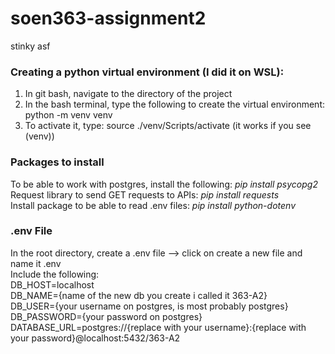 # soen363-assignment2

stinky asf

### Creating a python virtual environment (I did it on WSL):
<ol>
<li>In git bash, navigate to the directory of the project </li>
<li>In the bash terminal, type the following to create the virtual environment: python -m venv venv </li>
<li>To activate it, type: source ./venv/Scripts/activate (it works if you see (venv))</li>
</ol>

### Packages to install
To be able to work with postgres, install the following: <i>pip install psycopg2</i> <br>
Request library to send GET requests to APIs: <i>pip install requests</i> <br>
Install package to be able to read .env files: <i>pip install python-dotenv</i>

### .env File
In the root directory, create a .env file --> click on create a new file and name it .env <br>
Include the following: <br>
DB_HOST=localhost <br>
DB_NAME={name of the new db you create i called it 363-A2} <br>
DB_USER={your username on postgres, is most probably postgres} <br>
DB_PASSWORD={your password on postgres} <br>
DATABASE_URL=postgres://{replace with your username}:{replace with your password}@localhost:5432/363-A2
